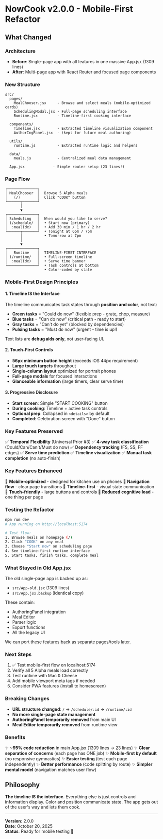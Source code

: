 # NowCook v2.0.0 - Mobile-First Refactor

## What Changed

### Architecture
- **Before**: Single-page app with all features in one massive App.jsx (1309 lines)
- **After**: Multi-page app with React Router and focused page components

### New Structure
```
src/
  pages/
    MealChooser.jsx     - Browse and select meals (mobile-optimized cards)
    SchedulingModal.jsx - Full-page scheduling interface
    Runtime.jsx         - Timeline-first cooking interface
  
  components/
    Timeline.jsx        - Extracted timeline visualization component
    AuthorIngPanel.jsx  - (kept for future meal authoring)
  
  utils/
    runtime.js          - Extracted runtime logic and helpers
  
  data/
    meals.js            - Centralized meal data management
  
  App.jsx             - Simple router setup (23 lines!)
```

### Page Flow
```
┌──────────────┐
│ MealChooser  │  Browse 5 Alpha meals
│   (/)        │  Click "COOK" button
└──────┬───────┘
       │
       ▼
┌──────────────┐
│ Scheduling   │  When would you like to serve?
│ (/schedule/  │  • Start now (primary)
│  :mealIdx)   │  • Add 30 min / 1 hr / 2 hr
└──────┬───────┘  • Tonight at 6pm / 7pm
       │          • Tomorrow at 7pm
       │
       ▼
┌──────────────┐
│   Runtime    │  TIMELINE-FIRST INTERFACE
│ (/runtime/   │  • Full-screen timeline
│  :mealIdx)   │  • Serve time banner
└──────────────┘  • Task controls at bottom
                  • Color-coded by state
```

### Mobile-First Design Principles

#### 1. Timeline IS the Interface
The timeline communicates task states through **position and color**, not text:

- **Green tasks** = "Could do now" (flexible prep - grate, chop, measure)
- **Blue tasks** = "Can do now" (critical path - ready to start)  
- **Gray tasks** = "Can't do yet" (blocked by dependencies)
- **Pulsing tasks** = "Must do now" (urgent - time is up!)

Text lists are **debug aids only**, not user-facing UI.

#### 2. Touch-First Controls
- **56px minimum button height** (exceeds iOS 44px requirement)
- **Large touch targets** throughout
- **Single-column layout** optimized for portrait phones
- **Full-page modals** for focused interactions
- **Glanceable information** (large timers, clear serve time)

#### 3. Progressive Disclosure
- **Start screen**: Simple "START COOKING" button
- **During cooking**: Timeline + active task controls
- **Optional prep**: Collapsed in `<details>` by default
- **Completed**: Celebration screen with "Done" button

### Key Features Preserved
✅ **Temporal Flexibility** (Universal Prior #3)
✅ **4-way task classification** (Could/Can/Can't/Must do now)
✅ **Dependency tracking** (FS, SS, FF edges)
✅ **Serve time prediction**
✅ **Timeline visualization**
✅ **Manual task completion** (no auto-finish)

### Key Features Enhanced
🎯 **Mobile-optimized** - designed for kitchen use on phones
🎯 **Navigation flow** - clear page transitions
🎯 **Timeline-first** - visual state communication
🎯 **Touch-friendly** - large buttons and controls
🎯 **Reduced cognitive load** - one thing per page

### Testing the Refactor
```bash
npm run dev
# App running on http://localhost:5174

# Test flow:
1. Browse meals on homepage (/)
2. Click "COOK" on any meal
3. Choose "Start now" on scheduling page
4. See timeline-first runtime interface
5. Start tasks, finish tasks, complete meal
```

### What Stayed in Old App.jsx
The old single-page app is backed up as:
- `src/App-old.jsx` (1309 lines)
- `src/App.jsx.backup` (identical copy)

These contain:
- AuthoringPanel integration
- Meal Editor
- Parser logic
- Export functions
- All the legacy UI

We can port these features back as separate pages/tools later.

### Next Steps
1. ✅ Test mobile-first flow on localhost:5174
2. Verify all 5 Alpha meals load correctly
3. Test runtime with Mac & Cheese
4. Add mobile viewport meta tags if needed
5. Consider PWA features (install to homescreen)

### Breaking Changes
- **URL structure changed**: `/` → `/schedule/:id` → `/runtime/:id`
- **No more single-page state management**
- **AuthoringPanel temporarily removed** from main UI
- **Meal Editor temporarily removed** from runtime view

### Benefits
✨ **~95% code reduction** in main App.jsx (1309 lines → 23 lines)
✨ **Clear separation of concerns** (each page has ONE job)
✨ **Mobile-first by default** (no responsive gymnastics)
✨ **Easier testing** (test each page independently)
✨ **Better performance** (code splitting by route)
✨ **Simpler mental model** (navigation matches user flow)

## Philosophy
**The timeline IS the interface.** Everything else is just controls and information display. Color and position communicate state. The app gets out of the user's way and lets them cook.

---
**Version**: 2.0.0  
**Date**: October 20, 2025  
**Status**: Ready for mobile testing 🚀

